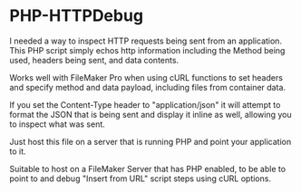 PHP-HTTPDebug
===========
I needed a way to inspect HTTP requests being sent from an application. This PHP script simply
echos http information including the Method being used, headers being sent, and data contents.

Works well with FileMaker Pro when using cURL functions to set headers and specify method
and data payload, including files from container data.

If you set the Content-Type header to "application/json" it will attempt to format the JSON
that is being sent and display it inline as well, allowing you to inspect what was sent.

Just host this file on a server that is running PHP and point your application to it.

Suitable to host on a FileMaker Server that has PHP enabled, to be able to point to and debug 
"Insert from URL" script steps using cURL options.

